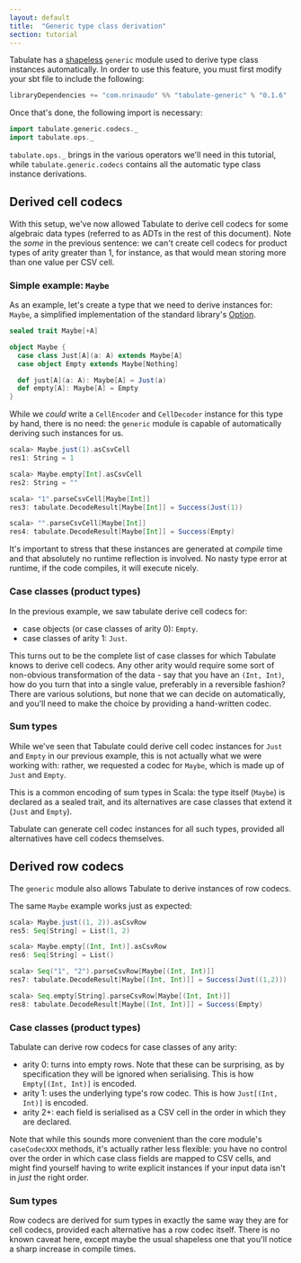 ```yaml
---
layout: default
title:  "Generic type class derivation"
section: tutorial
---
```

Tabulate has a [shapeless](https://github.com/milessabin/shapeless) `generic` module used to derive type class instances
automatically. In order to use this feature, you must first modify your sbt file to include the following:

```scala
libraryDependencies += "com.nrinaudo" %% "tabulate-generic" % "0.1.6"
```

Once that's done, the following import is necessary:

```scala
import tabulate.generic.codecs._
import tabulate.ops._
```

`tabulate.ops._` brings in the various operators we'll need in this tutorial, while `tabulate.generic.codecs` contains
all the automatic type class instance derivations.


## Derived cell codecs
With this setup, we've now allowed Tabulate to derive cell codecs for some algebraic data types (referred to as ADTs
in the rest of this document). Note the *some* in the previous sentence: we can't create cell codecs for product types
of arity greater than 1, for instance, as that would mean storing more than one value per CSV cell.

### Simple example: `Maybe`

As an example, let's create a type that we need to derive instances for: `Maybe`, a simplified implementation of the
standard library's [Option](http://www.scala-lang.org/api/current/index.html#scala.Option).

```scala
sealed trait Maybe[+A]

object Maybe {
  case class Just[A](a: A) extends Maybe[A]
  case object Empty extends Maybe[Nothing]

  def just[A](a: A): Maybe[A] = Just(a)
  def empty[A]: Maybe[A] = Empty
}
```

While we *could* write a `CellEncoder` and `CellDecoder` instance for this type by hand, there is no need: the `generic`
module is capable of automatically deriving such instances for us.

```scala
scala> Maybe.just(1).asCsvCell
res1: String = 1

scala> Maybe.empty[Int].asCsvCell
res2: String = ""

scala> "1".parseCsvCell[Maybe[Int]]
res3: tabulate.DecodeResult[Maybe[Int]] = Success(Just(1))

scala> "".parseCsvCell[Maybe[Int]]
res4: tabulate.DecodeResult[Maybe[Int]] = Success(Empty)
```

It's important to stress that these instances are generated at *compile* time and that absolutely no runtime reflection
is involved. No nasty type error at runtime, if the code compiles, it will execute nicely.


### Case classes (product types)
In the previous example, we saw tabulate derive cell codecs for:

* case objects (or case classes of arity 0): `Empty`.
* case classes of arity 1: `Just`.

This turns out to be the complete list of case classes for which Tabulate knows to derive cell codecs. Any other
arity would require some sort of non-obvious transformation of the data - say that you have an `(Int, Int)`, how do
you turn that into a single value, preferably in a reversible fashion? There are various solutions, but none that we
can decide on automatically, and you'll need to make the choice by providing a hand-written codec. 


### Sum types
While we've seen that Tabulate could derive cell codec instances for `Just` and `Empty` in our previous example, this
is not actually what we were working with: rather, we requested a codec for `Maybe`, which is made up of `Just` and
`Empty`.

This is a common encoding of sum types in Scala: the type itself (`Maybe`) is declared as a sealed trait, and its
alternatives are case classes that extend it (`Just` and `Empty`).

Tabulate can generate cell codec instances for all such types, provided all alternatives have cell codecs themselves.
 

## Derived row codecs
The `generic` module also allows Tabulate to derive instances of row codecs.
 
The same `Maybe` example works just as expected:

```scala
scala> Maybe.just((1, 2)).asCsvRow
res5: Seq[String] = List(1, 2)

scala> Maybe.empty[(Int, Int)].asCsvRow
res6: Seq[String] = List()

scala> Seq("1", "2").parseCsvRow[Maybe[(Int, Int)]]
res7: tabulate.DecodeResult[Maybe[(Int, Int)]] = Success(Just((1,2)))

scala> Seq.empty[String].parseCsvRow[Maybe[(Int, Int)]]
res8: tabulate.DecodeResult[Maybe[(Int, Int)]] = Success(Empty)
```

### Case classes (product types)
Tabulate can derive row codecs for case classes of any arity:

* arity 0: turns into empty rows. Note that these can be surprising, as by specification they will be ignored when
  serialising. This is how `Empty[(Int, Int)]` is encoded.
* arity 1: uses the underlying type's row codec. This is how `Just[(Int, Int)]` is encoded.
* arity 2+: each field is serialised as a CSV cell in the order in which they are declared.

Note that while this sounds more convenient than the core module's `caseCodecXXX` methods, it's actually rather less
flexible: you have no control over the order in which case class fields are mapped to CSV cells, and might find yourself
having to write explicit instances if your input data isn't in *just* the right order.

### Sum types
Row codecs are derived for sum types in exactly the same way they are for cell codecs, provided each alternative has a
row codec itself. There is no known caveat here, except maybe the usual shapeless one that you'll notice a sharp
increase in compile times.
